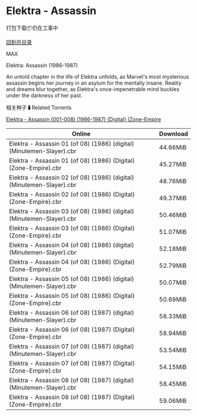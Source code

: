 # Elektra - Assassin

打包下载📦仍在工事中

[回到总目录](/Catalogs.md)

MAX

Elektra: Assassin (1986-1987)

An untold chapter in the life of Elektra unfolds, as Marvel's most mysterious assassin begins her journey in an asylum for the mentally insane. Reality and dreams blur together, as Elektra's once-impenetrable mind buckles under the darkness of her past. 





相关种子⬇Related Torrents

[Elektra - Assassin (001-008) (1986-1987) (Digital) (Zone-Empire](https://github.com/alicewish/markdown/blob/master/torrent/Elektra---Assassin--001-008---1986-1987---Digital---Zone-Empire.md)

Online | Download
--- | ---
Elektra - Assassin 01 (of 08) (1986) (digital) (Minutemen-Slayer).cbr | 44.66MiB
Elektra - Assassin 01 (of 08) (1986) (Digital) (Zone-Empire).cbr | 45.27MiB
Elektra - Assassin 02 (of 08) (1986) (digital) (Minutemen-Slayer).cbr | 48.76MiB
Elektra - Assassin 02 (of 08) (1986) (Digital) (Zone-Empire).cbr | 49.37MiB
Elektra - Assassin 03 (of 08) (1986) (digital) (Minutemen-Slayer).cbr | 50.46MiB
Elektra - Assassin 03 (of 08) (1986) (Digital) (Zone-Empire).cbr | 51.07MiB
Elektra - Assassin 04 (of 08) (1986) (digital) (Minutemen-Slayer).cbr | 52.18MiB
Elektra - Assassin 04 (of 08) (1986) (Digital) (Zone-Empire).cbr | 52.79MiB
Elektra - Assassin 05 (of 08) (1986) (digital) (Minutemen-Slayer).cbr | 50.07MiB
Elektra - Assassin 05 (of 08) (1986) (Digital) (Zone-Empire).cbr | 50.69MiB
Elektra - Assassin 06 (of 08) (1987) (digital) (Minutemen-Slayer).cbr | 58.33MiB
Elektra - Assassin 06 (of 08) (1987) (Digital) (Zone-Empire).cbr | 58.94MiB
Elektra - Assassin 07 (of 08) (1987) (digital) (Minutemen-Slayer).cbr | 53.54MiB
Elektra - Assassin 07 (of 08) (1987) (Digital) (Zone-Empire).cbr | 54.15MiB
Elektra - Assassin 08 (of 08) (1987) (digital) (Minutemen-Slayer).cbr | 58.45MiB
Elektra - Assassin 08 (of 08) (1987) (Digital) (Zone-Empire).cbr | 59.06MiB